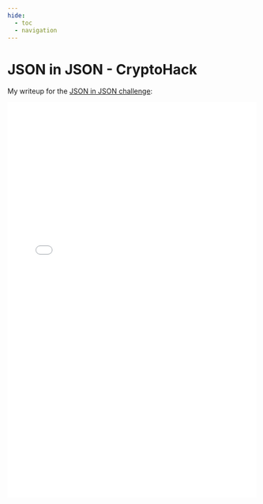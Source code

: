 ```yaml
---
hide:
  - toc
  - navigation
---
```


# JSON in JSON - CryptoHack

My writeup for the [JSON in JSON challenge](https://web.cryptohack.org/json-in-json/):


<embed src="/writeups/cryptohack/json-in-json/QWU - JSON in JSON.pdf" type="application/pdf" width="100%" height="800px" />
